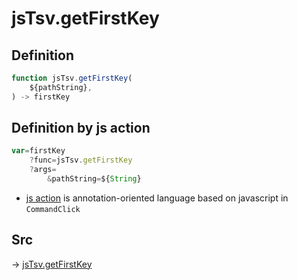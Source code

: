 # jsTsv.getFirstKey

## Definition

```js.js
function jsTsv.getFirstKey(
	${pathString},
) -> firstKey
```


## Definition by js action

```js.js
var=firstKey
	?func=jsTsv.getFirstKey
	?args=
		&pathString=${String}
```

- [js action](#) is annotation-oriented language based on javascript in `CommandClick`

## Src

-> [jsTsv.getFirstKey](https://github.com/puutaro/CommandClick/blob/master/app/src/main/java/com/puutaro/commandclick/fragment_lib/terminal_fragment/js_interface/tsv/JsTsv.kt#L24)


